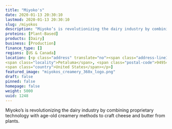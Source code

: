 ```yaml
---
title: "Miyoko's"
date: 2020-01-13 20:30:10
lastmod: 2020-01-13 20:30:10
slug: /miyokos
description: "Miyoko’s is revolutionizing the dairy industry by combining proprietary technology with age-old creamery methods to craft cheese and butter from plants."
proteins: [Plant-Based]
products: [Dairy]
business: [Production]
finance_type: []
regions: [US & Canada]
location: [<p class="address" translate="no"><span class="address-line1">Marina Avenue</span><br>
<span class="locality">Petaluma</span>, <span class="postal-code">94954</span><br>
<span class="country">United States</span></p>]
featured_image: "miyokos_creamery_360x_logo.png"
draft: false
pinned: false
homepage: false
weight: 5000
uuid: 1248
---
```

<p>Miyoko’s is revolutionizing the dairy industry by combining proprietary technology with age-old creamery methods to craft cheese and butter from plants.</p>
